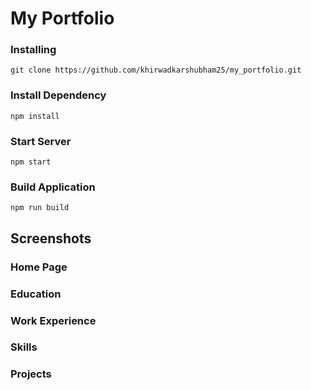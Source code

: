 # My Portfolio

### Installing

    git clone https://github.com/khirwadkarshubham25/my_portfolio.git

### Install Dependency

    npm install

### Start Server

    npm start

### Build Application

    npm run build

## Screenshots

### Home Page


### Education

### Work Experience

### Skills

### Projects